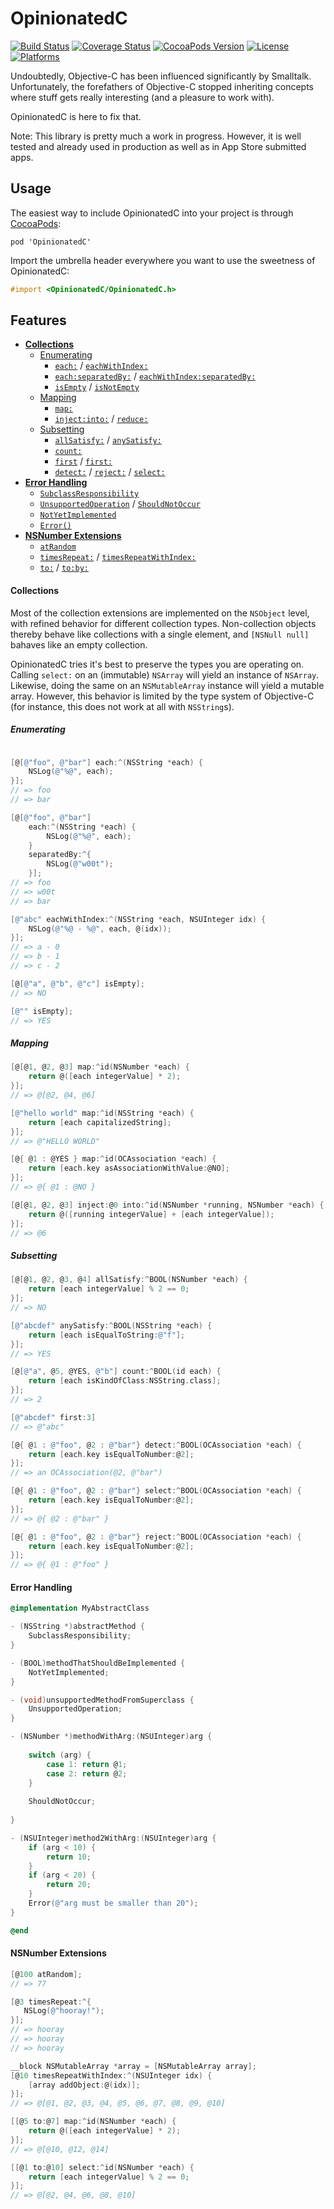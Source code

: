 # OpinionatedC
[![Build Status](https://travis-ci.org/leoschweizer/OpinionatedC.svg?branch=master)](https://travis-ci.org/leoschweizer/OpinionatedC)
[![Coverage Status](https://coveralls.io/repos/leoschweizer/OpinionatedC/badge.svg?branch=master&service=github)](https://coveralls.io/github/leoschweizer/OpinionatedC?branch=master)
[![CocoaPods Version](https://img.shields.io/cocoapods/v/OpinionatedC.svg)](https://cocoapods.org/pods/OpinionatedC)
[![License](https://img.shields.io/cocoapods/l/OpinionatedC.svg)](https://cocoapods.org/pods/OpinionatedC)
[![Platforms](https://img.shields.io/cocoapods/p/OpinionatedC.svg)](https://cocoapods.org/pods/OpinionatedC)

Undoubtedly, Objective-C has been influenced significantly by Smalltalk. Unfortunately, the forefathers of 
Objective-C stopped inheriting concepts where stuff gets really interesting (and a pleasure to work with).

OpinionatedC is here to fix that.

Note: This library is pretty much a work in progress. However, it is well tested and already used in production
as well as in App Store submitted apps.

## Usage
The easiest way to include OpinionatedC into your project is through [CocoaPods](http://cocoapods.org/):
```
pod 'OpinionatedC'
```
Import the umbrella header everywhere you want to use the sweetness of OpinionatedC:
```objectivec
#import <OpinionatedC/OpinionatedC.h>
```

## Features
* [**Collections**](https://github.com/leoschweizer/OpinionatedC#collections)
  * [Enumerating](https://github.com/leoschweizer/OpinionatedC#enumerating)
    * [`each:`](https://github.com/leoschweizer/OpinionatedC#enumerating) / [`eachWithIndex:`](https://github.com/leoschweizer/OpinionatedC#enumerating)
    * [`each:separatedBy:`](https://github.com/leoschweizer/OpinionatedC#enumerating) / [`eachWithIndex:separatedBy:`](https://github.com/leoschweizer/OpinionatedC#enumerating)
    * [`isEmpty`](https://github.com/leoschweizer/OpinionatedC#enumerating) / [`isNotEmpty`](https://github.com/leoschweizer/OpinionatedC#enumerating)
  * [Mapping](https://github.com/leoschweizer/OpinionatedC#mapping)
    * [`map:`](https://github.com/leoschweizer/OpinionatedC#mapping)
    * [`inject:into:`](https://github.com/leoschweizer/OpinionatedC#mapping) / [`reduce:`](https://github.com/leoschweizer/OpinionatedC#mapping)
  * [Subsetting](https://github.com/leoschweizer/OpinionatedC#subsetting)
    * [`allSatisfy:`](https://github.com/leoschweizer/OpinionatedC#subsetting) / [`anySatisfy:`](https://github.com/leoschweizer/OpinionatedC#subsetting) 
    * [`count:`](https://github.com/leoschweizer/OpinionatedC#subsetting)
	* [`first`](https://github.com/leoschweizer/OpinionatedC#subsetting) / [`first:`](https://github.com/leoschweizer/OpinionatedC#subsetting)
    * [`detect:`](https://github.com/leoschweizer/OpinionatedC#subsetting) / [`reject:`](https://github.com/leoschweizer/OpinionatedC#subsetting) / [`select:`](https://github.com/leoschweizer/OpinionatedC#subsetting)
* [**Error Handling**](https://github.com/leoschweizer/OpinionatedC#error-handling)
  * [`SubclassResponsibility`](https://github.com/leoschweizer/OpinionatedC#error-handling)
  * [`UnsupportedOperation`](https://github.com/leoschweizer/OpinionatedC#error-handling) / [`ShouldNotOccur`](https://github.com/leoschweizer/OpinionatedC#error-handling)
  * [`NotYetImplemented`](https://github.com/leoschweizer/OpinionatedC#error-handling)
  * [`Error()`](https://github.com/leoschweizer/OpinionatedC#error-handling)
* [**NSNumber Extensions**](https://github.com/leoschweizer/OpinionatedC#nsnumber-extensions)
  * [`atRandom`](https://github.com/leoschweizer/OpinionatedC#nsnumber-extensions)
  * [`timesRepeat:`](https://github.com/leoschweizer/OpinionatedC#nsnumber-extensions) / [`timesRepeatWithIndex:`](https://github.com/leoschweizer/OpinionatedC#nsnumber-extensions)
  * [`to:`](https://github.com/leoschweizer/OpinionatedC#nsnumber-extensions) / [`to:by:`](https://github.com/leoschweizer/OpinionatedC#nsnumber-extensions)

#### Collections
Most of the collection extensions are implemented on the `NSObject` level, with refined behavior for different 
collection types. Non-collection objects thereby behave like collections with a single element, and `[NSNull null]`
bahaves like an empty collection.

OpinionatedC tries it's best to preserve the types you are operating on. Calling `select:` on an (immutable) `NSArray`
will yield an instance of `NSArray`. Likewise, doing the same on an `NSMutableArray` instance will yield a mutable
array. However, this behavior is limited by the type system of Objective-C (for instance, this does not work
at all with `NSString`s).

##### Enumerating
```objectivec

[@[@"foo", @"bar"] each:^(NSString *each) {
    NSLog(@"%@", each);
}];
// => foo
// => bar

[@[@"foo", @"bar"] 
    each:^(NSString *each) {
        NSLog(@"%@", each);
    }
    separatedBy:^{
        NSLog(@"w00t");
    }];
// => foo
// => w00t
// => bar

[@"abc" eachWithIndex:^(NSString *each, NSUInteger idx) {
    NSLog(@"%@ - %@", each, @(idx));
}];
// => a - 0
// => b - 1
// => c - 2

[@[@"a", @"b", @"c"] isEmpty];
// => NO

[@"" isEmpty];
// => YES

```

##### Mapping
```objectivec
[@[@1, @2, @3] map:^id(NSNumber *each) {
    return @([each integerValue] * 2);
}];
// => @[@2, @4, @6]

[@"hello world" map:^id(NSString *each) { 
    return [each capitalizedString];
}];
// => @"HELLO WORLD"

[@{ @1 : @YES } map:^id(OCAssociation *each) { 
    return [each.key asAssociationWithValue:@NO];
}];
// => @{ @1 : @NO }

[@[@1, @2, @3] inject:@0 into:^id(NSNumber *running, NSNumber *each) {
    return @([running integerValue] + [each integerValue]);
}];
// => @6
```

##### Subsetting
```objectivec
[@[@1, @2, @3, @4] allSatisfy:^BOOL(NSNumber *each) {
    return [each integerValue] % 2 == 0;
}];
// => NO

[@"abcdef" anySatisfy:^BOOL(NSString *each) { 
    return [each isEqualToString:@"f"];
}];
// => YES

[@[@"a", @5, @YES, @"b"] count:^BOOL(id each) {
    return [each isKindOfClass:NSString.class];
}];
// => 2

[@"abcdef" first:3]
// => @"abc"

[@{ @1 : @"foo", @2 : @"bar"} detect:^BOOL(OCAssociation *each) {
    return [each.key isEqualToNumber:@2];
}];
// => an OCAssociation(@2, @"bar")

[@{ @1 : @"foo", @2 : @"bar"} select:^BOOL(OCAssociation *each) {
    return [each.key isEqualToNumber:@2];
}];
// => @{ @2 : @"bar" }

[@{ @1 : @"foo", @2 : @"bar"} reject:^BOOL(OCAssociation *each) {
    return [each.key isEqualToNumber:@2];
}];
// => @{ @1 : @"foo" }
```

#### Error Handling
```objectivec
@implementation MyAbstractClass

- (NSString *)abstractMethod {
    SubclassResponsibility;
}

- (BOOL)methodThatShouldBeImplemented {
    NotYetImplemented;
}

- (void)unsupportedMethodFromSuperclass {
    UnsupportedOperation;
}

- (NSNumber *)methodWithArg:(NSUInteger)arg {
    
    switch (arg) {
        case 1: return @1;
        case 2: return @2;
    }
    
    ShouldNotOccur;
    
}

- (NSUInteger)method2WithArg:(NSUInteger)arg {
    if (arg < 10) {
        return 10;
    }
    if (arg < 20) {
        return 20;
    }
    Error(@"arg must be smaller than 20");
}

@end
```


#### NSNumber Extensions
```objectivec
[@100 atRandom];
// => 77

[@3 timesRepeat:^{ 
   NSLog(@"hooray!"); 
}];
// => hooray
// => hooray
// => hooray

__block NSMutableArray *array = [NSMutableArray array];
[@10 timesRepeatWithIndex:^(NSUInteger idx) {
    [array addObject:@(idx)];
}];
// => @[@1, @2, @3, @4, @5, @6, @7, @8, @9, @10]

[[@5 to:@7] map:^id(NSNumber *each) {
    return @([each integerValue] * 2);
}];
// => @[@10, @12, @14]

[[@1 to:@10] select:^id(NSNumber *each) {
    return [each integerValue] % 2 == 0;
}];
// => @[@2, @4, @6, @8, @10]
```
